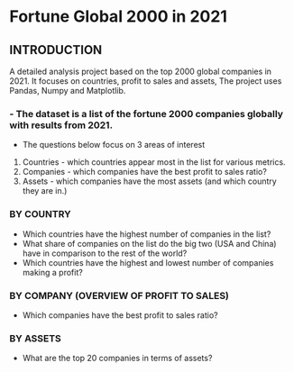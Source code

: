 # Fortune Global 2000 in 2021

## INTRODUCTION

A detailed analysis project based on the top 2000 global companies in 2021. It focuses on countries, profit to sales and assets, The project uses Pandas, Numpy and Matplotlib. 

### - The dataset is a list of the fortune 2000 companies globally with results from 2021.
- The questions below focus on 3 areas of interest
1. Countries - which countries appear most in the list for various metrics.
2. Companies - which companies have the best profit to sales ratio?
2. Assets - which companies have the most assets (and which country they are in.)

### BY COUNTRY
- Which countries have the highest number of companies in the list?
- What share of companies on the list do the big two (USA and China) have in comparison to the rest of the world?
- Which countries have the highest and lowest number of companies making a profit?

### BY COMPANY (OVERVIEW OF PROFIT TO SALES)
- Which companies have the best profit to sales ratio?

### BY ASSETS
- What are the top 20 companies in terms of assets?


